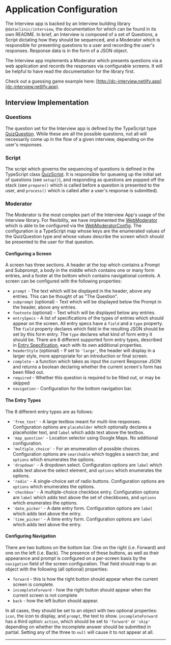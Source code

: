 # Application Configuration

The Interview app is backed by an Interview building library `@dataclinic/interview`, the documentation for which can be found in its own README. In brief, an Interview is composed of a set of Questions, a Script dictating how they should be sequenced, and a Moderator which is responsible for presenting questions to a user and recording the user's responses. Response data is in the form of a JSON object.

The Interview app implements a Moderator which presents questions via a web application and records the responses via configurable screens. It will be helpful to have read the documentation for the library first.

Check out a guessing game example here: [http://dc-interview.netlify.app](dc-interview.netlify.app).

## Interview Implementation

### Questions

The question set for the Interview app is defined by the TypeScript type [QuizQuestion](https://github.com/tsdataclinic/interview-web/blob/master/packages/frontend/src/Interview/QuizQuestion.ts). While these are all the possible questions, not all will necessarily come up in the flow of a given interview, depending on the user's responses.

### Script

The script which governs the sequencing of questions is defined in the TypeScript class [QuizScript](https://github.com/tsdataclinic/interview-web/blob/master/packages/frontend/src/Interview/QuizScript.ts). It is responsible for queueing up the initial set of questions (see `setup()`), and responding as questions are popped off the stack (see `prepare()` which is called before a question is presented to the user, and `process()` which is called after a user's response is submitted).

### Moderator

The Moderator is the most complex part of the Interview App's usage of the Interview library. For flexibility, we have implemented the [WebModerator](https://github.com/tsdataclinic/interview-web/blob/master/packages/frontend/src/Interview/WebModerator.ts) which is able to be configured via the [WebModeratorConfig](https://github.com/tsdataclinic/interview-web/blob/master/packages/frontend/src/Interview/WebModeratorConfig.tsx). The configuration is a TypeScript map whose keys are the enumerated values of the QuizQuestion type and whose values describe the screen which should be presented to the user for that question.

#### Configuring a Screen

A screen has three sections. A header at the top which contains a Prompt and Subprompt, a body in the middle which contains one or many form entries, and a footer at the bottom which contains navigational controls. A screen can be configured with the following properties:

-   `prompt` - The text which will be displayed in the header, above any entries. This can be thought of as "The Question".
-   `subprompt` (optional) - Text which will be displayed below the Prompt in the header, above any entries.
-   `footnote` (optional) - Text which will be displayed below any entries.
-   `entrySpecs` - A list of specifications of the types of entries which should appear on the screen. All entry specs have a `field` and a `type` property. The `field` property declares which field in the resulting JSON should be set by this form entry. The `type` declares what kind of form entry it should be. There are 8 different supported form entry types, described in [Entry Specification](https://github.com/tsdataclinic/interview-web/blob/master/packages/frontend/src/Interview/EntrySpecification.ts), each with its own additional properties.
-   `headerStyle` (optional) - If set to `'large'`, the header will display in a larger style, more appropriate for an introduction or final screen.
-   `complete` - a function which takes as input the current Response JSON and returns a boolean declaring whether the current screen's form has been filled out.
-   `required` - Whether this question is required to be filled out, or may be skipped
-   `navigation` - Configuration for the bottom navigation bar.

#### The Entry Types

The 8 different entry types are as follows:

-   `'free_text'` - A large textbox meant for multi-line responses. Configuration options are `placeholder` which optionally declares a placeholder text, and `label` which adds text above the textbox.
-   `'map_question'` - Location selector using Google Maps. No additional configuration.
-   `'multiple_choice'` - For an enumeration of possible choices. Configuration options are `searchable` which toggles a search bar, and `options` which enumerates the options.
-   `'dropdown'` - A dropdown select. Configuration options are `label` which adds text above the select element, and `options` which enumerates the options.
-   `'radio'` - A single-choice set of radio buttons. Configuration options are `options` which enumerates the options.
-   `'checkbox'` - A multiple-choice checkbox entry. Configuration options are `label` which adds text above the set of checkboxes, and `options` which enumerates the options.
-   `'date_picker'` - A date entry form. Configuration options are `label` which adds text above the entry.
-   `'time_picker'` - A time entry form. Configuration options are `label` which adds text above the entry.

#### Configuring Navigation

There are two buttons on the bottom bar. One on the right (i.e. Forward) and one on the left (i.e. Back). The presence of these buttons, as well as their appearance and prompt is configured on a per-screen basis by the `navigation` field of the screen configuration. That field should map to an object with the following (all optional) properties:

-   `forward` - this is how the right button should appear when the current screen is complete.
-   `incompleteForward` - how the right button should appear when the current screen is not complete
-   `back` - how the left button should appear.

In all cases, they should be set to an object with two optional properties: `icon`, the icon to display, and `prompt`, the text to show. `incompleteForward` has a third option: `action`, which should be set to `'forward'` or `'skip'` depending on whether the incomplete answer should be submitted in partial. Setting any of the three to `null` will cause it to not appear at all.

---
